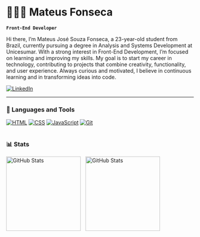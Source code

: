 # 👩🏻‍💻 Mateus Fonseca

**`Front-End Developer`**

Hi there, I’m Mateus José Souza Fonseca, a 23-year-old student from Brazil, currently pursuing a degree in Analysis and Systems Development at Unicesumar.
With a strong interest in Front-End Development, I’m focused on learning and improving my skills.
My goal is to start my career in technology, contributing to projects that combine creativity, functionality, and user experience.
Always curious and motivated, I believe in continuous learning and in transforming ideas into code.

[![LinkedIn](https://custom-icon-badges.demolab.com/badge/LinkedIn-0A66C2?logo=linkedin-white&logoColor=fff)](https://www.linkedin.com/in/mateus-fonseca-a6aab3376/)

---

### 🧰  Languages and Tools

[![HTML](https://img.shields.io/badge/HTML-%23E34F26.svg?logo=html5&logoColor=white)](#)
[![CSS](https://img.shields.io/badge/CSS-1572B6?logo=css&logoColor=fff)](#)
[![JavaScript](https://img.shields.io/badge/JavaScript-F7DF1E?logo=javascript&logoColor=000)](#)
[![Git](https://img.shields.io/badge/Git-F05032?logo=git&logoColor=fff)](#)
<br/>

#

### 📊 Stats

<p>
  <img 
    align="left" 
    alt="GitHub Stats" 
    height="200" 
    style="padding-right: 10px;" 
    src="https://github-readme-stats.vercel.app/api?username=MateusFonseca14&show_icons=true&theme=tokyonight&include_all_commits=true&locale=en" 
  />

<img 
      align="left" 
      alt="GitHub Stats" 
      height="200" 
      src="https://github-readme-stats.vercel.app/api/top-langs/?username=MateusFonseca14&theme=tokyonight&layout=compact&custom_title=Technologies&langs_count=9" 
  />

</p>

